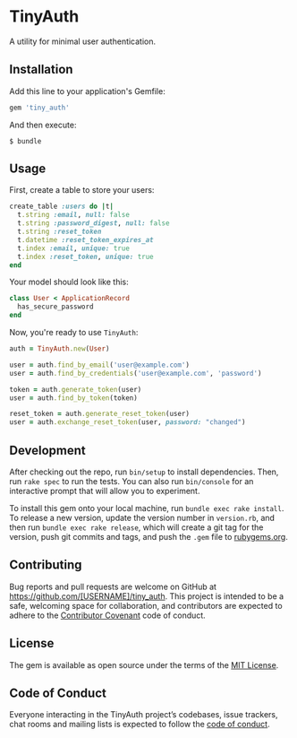# TinyAuth

A utility for minimal user authentication.

## Installation

Add this line to your application's Gemfile:

```ruby
gem 'tiny_auth'
```

And then execute:

    $ bundle

## Usage

First, create a table to store your users:

```ruby
create_table :users do |t|
  t.string :email, null: false
  t.string :password_digest, null: false
  t.string :reset_token
  t.datetime :reset_token_expires_at
  t.index :email, unique: true
  t.index :reset_token, unique: true
end
```

Your model should look like this:

```ruby
class User < ApplicationRecord
  has_secure_password
end
```

Now, you're ready to use `TinyAuth`:

```ruby
auth = TinyAuth.new(User)

user = auth.find_by_email('user@example.com')
user = auth.find_by_credentials('user@example.com', 'password')

token = auth.generate_token(user)
user = auth.find_by_token(token)

reset_token = auth.generate_reset_token(user)
user = auth.exchange_reset_token(user, password: "changed")
```

## Development

After checking out the repo, run `bin/setup` to install dependencies. Then, run `rake spec` to run the tests. You can also run `bin/console` for an interactive prompt that will allow you to experiment.

To install this gem onto your local machine, run `bundle exec rake install`. To release a new version, update the version number in `version.rb`, and then run `bundle exec rake release`, which will create a git tag for the version, push git commits and tags, and push the `.gem` file to [rubygems.org](https://rubygems.org).

## Contributing

Bug reports and pull requests are welcome on GitHub at https://github.com/[USERNAME]/tiny_auth. This project is intended to be a safe, welcoming space for collaboration, and contributors are expected to adhere to the [Contributor Covenant](http://contributor-covenant.org) code of conduct.

## License

The gem is available as open source under the terms of the [MIT License](https://opensource.org/licenses/MIT).

## Code of Conduct

Everyone interacting in the TinyAuth project’s codebases, issue trackers, chat rooms and mailing lists is expected to follow the [code of conduct](https://github.com/[USERNAME]/tiny_auth/blob/master/CODE_OF_CONDUCT.md).
